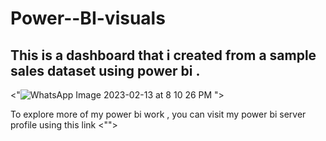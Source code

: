 # Power--BI-visuals
 ## This is a dashboard that i created from a sample sales dataset using power bi .
 
 <"![WhatsApp Image 2023-02-13 at 8 10 26 PM](https://user-images.githubusercontent.com/108074039/226297303-24adaf1a-aac4-44bd-a697-77a68425191f.jpeg)
">

To explore more of my power bi work , you can visit my power bi server profile using this link
<"">
